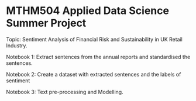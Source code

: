 # MTHM504 Applied Data Science Summer Project

Topic: Sentiment Analysis of Financial Risk and Sustainability in UK Retail Industry. 

Notebook 1: Extract sentences from the annual reports and standardised the sentences.

Notebook 2: Create a dataset with extracted sentences and the labels of sentiment

Notebook 3: Text pre-processing and Modelling.
